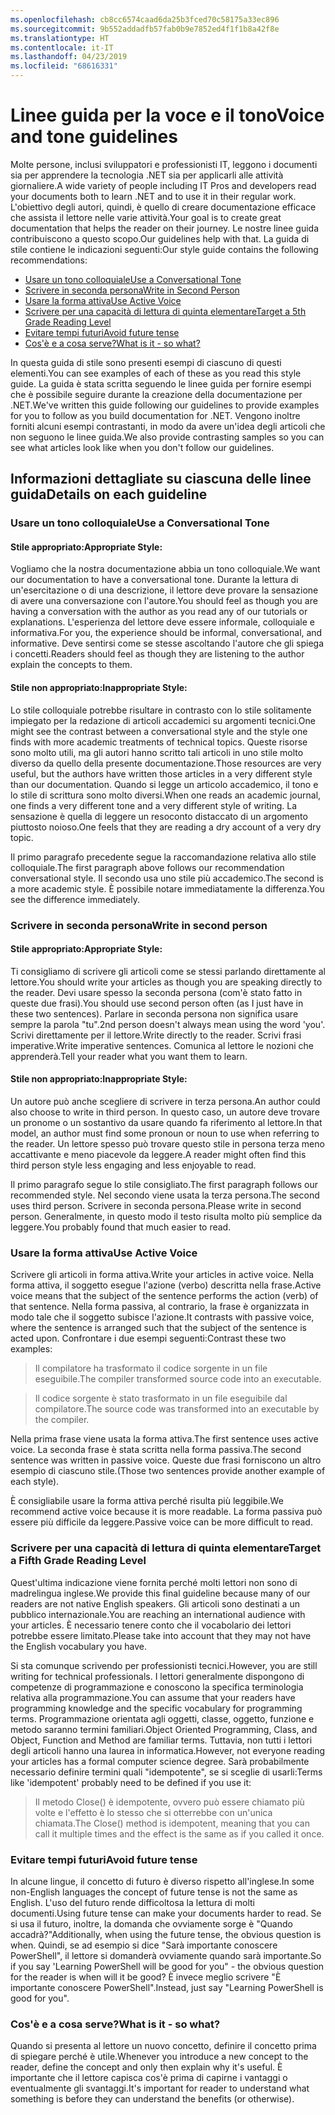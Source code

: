 ```yaml
---
ms.openlocfilehash: cb8cc6574caad6da25b3fced70c58175a33ec896
ms.sourcegitcommit: 9b552addadfb57fab0b9e7852ed4f1f1b8a42f8e
ms.translationtype: HT
ms.contentlocale: it-IT
ms.lasthandoff: 04/23/2019
ms.locfileid: "68616331"
---
```

# <a name="voice-and-tone-guidelines"></a><span data-ttu-id="45b34-101">Linee guida per la voce e il tono</span><span class="sxs-lookup"><span data-stu-id="45b34-101">Voice and tone guidelines</span></span>

<span data-ttu-id="45b34-102">Molte persone, inclusi sviluppatori e professionisti IT, leggono i documenti sia per apprendere la tecnologia .NET sia per applicarli alle attività giornaliere.</span><span class="sxs-lookup"><span data-stu-id="45b34-102">A wide variety of people including IT Pros and developers read your documents both to learn .NET and to use it in their regular work.</span></span>
<span data-ttu-id="45b34-103">L'obiettivo degli autori, quindi, è quello di creare documentazione efficace che assista il lettore nelle varie attività.</span><span class="sxs-lookup"><span data-stu-id="45b34-103">Your goal is to create great documentation that helps the reader on their journey.</span></span> <span data-ttu-id="45b34-104">Le nostre linee guida contribuiscono a questo scopo.</span><span class="sxs-lookup"><span data-stu-id="45b34-104">Our guidelines help with that.</span></span> <span data-ttu-id="45b34-105">La guida di stile contiene le indicazioni seguenti:</span><span class="sxs-lookup"><span data-stu-id="45b34-105">Our style guide contains the following recommendations:</span></span>
- [<span data-ttu-id="45b34-106">Usare un tono colloquiale</span><span class="sxs-lookup"><span data-stu-id="45b34-106">Use a Conversational Tone</span></span>](#use-a-conversational-tone)
- [<span data-ttu-id="45b34-107">Scrivere in seconda persona</span><span class="sxs-lookup"><span data-stu-id="45b34-107">Write in Second Person</span></span>](#write-in-2nd-person)
- [<span data-ttu-id="45b34-108">Usare la forma attiva</span><span class="sxs-lookup"><span data-stu-id="45b34-108">Use Active Voice</span></span>](#use-active-voice)
- [<span data-ttu-id="45b34-109">Scrivere per una capacità di lettura di quinta elementare</span><span class="sxs-lookup"><span data-stu-id="45b34-109">Target a 5th Grade Reading Level</span></span>](#target-a-fifth-grade-reading-level)
- [<span data-ttu-id="45b34-110">Evitare tempi futuri</span><span class="sxs-lookup"><span data-stu-id="45b34-110">Avoid future tense</span></span>](#avoid-future-tense)
- [<span data-ttu-id="45b34-111">Cos'è e a cosa serve?</span><span class="sxs-lookup"><span data-stu-id="45b34-111">What is it - so what?</span></span>](#what-is-it-so-what)

<span data-ttu-id="45b34-112">In questa guida di stile sono presenti esempi di ciascuno di questi elementi.</span><span class="sxs-lookup"><span data-stu-id="45b34-112">You can see examples of each of these as you read this style guide.</span></span> <span data-ttu-id="45b34-113">La guida è stata scritta seguendo le linee guida per fornire esempi che è possibile seguire durante la creazione della documentazione per .NET.</span><span class="sxs-lookup"><span data-stu-id="45b34-113">We've written this guide following our guidelines to provide examples for you to follow as you build documentation for .NET.</span></span> <span data-ttu-id="45b34-114">Vengono inoltre forniti alcuni esempi contrastanti, in modo da avere un'idea degli articoli che non seguono le linee guida.</span><span class="sxs-lookup"><span data-stu-id="45b34-114">We also provide contrasting samples so you can see what articles look like when you don't follow our guidelines.</span></span>

## <a name="details-on-each-guideline"></a><span data-ttu-id="45b34-115">Informazioni dettagliate su ciascuna delle linee guida</span><span class="sxs-lookup"><span data-stu-id="45b34-115">Details on each guideline</span></span>

### <a name="use-a-conversational-tone"></a><span data-ttu-id="45b34-116">Usare un tono colloquiale</span><span class="sxs-lookup"><span data-stu-id="45b34-116">Use a Conversational Tone</span></span>
#### <a name="appropriate-style"></a><span data-ttu-id="45b34-117">Stile appropriato:</span><span class="sxs-lookup"><span data-stu-id="45b34-117">Appropriate Style:</span></span>
<span data-ttu-id="45b34-118">Vogliamo che la nostra documentazione abbia un tono colloquiale.</span><span class="sxs-lookup"><span data-stu-id="45b34-118">We want our documentation to have a conversational tone.</span></span> <span data-ttu-id="45b34-119">Durante la lettura di un'esercitazione o di una descrizione, il lettore deve provare la sensazione di avere una conversazione con l'autore.</span><span class="sxs-lookup"><span data-stu-id="45b34-119">You should feel as though you are having a conversation with the author as you read any of our tutorials or explanations.</span></span>
<span data-ttu-id="45b34-120">L'esperienza del lettore deve essere informale, colloquiale e informativa.</span><span class="sxs-lookup"><span data-stu-id="45b34-120">For you, the experience should be informal, conversational, and informative.</span></span> <span data-ttu-id="45b34-121">Deve sentirsi come se stesse ascoltando l'autore che gli spiega i concetti.</span><span class="sxs-lookup"><span data-stu-id="45b34-121">Readers should feel as though they are listening to the author explain the concepts to them.</span></span>

#### <a name="inappropriate-style"></a><span data-ttu-id="45b34-122">Stile non appropriato:</span><span class="sxs-lookup"><span data-stu-id="45b34-122">Inappropriate Style:</span></span>
<span data-ttu-id="45b34-123">Lo stile colloquiale potrebbe risultare in contrasto con lo stile solitamente impiegato per la redazione di articoli accademici su argomenti tecnici.</span><span class="sxs-lookup"><span data-stu-id="45b34-123">One might see the contrast between a conversational style and the style one finds with more academic treatments of technical topics.</span></span> <span data-ttu-id="45b34-124">Queste risorse sono molto utili, ma gli autori hanno scritto tali articoli in uno stile molto diverso da quello della presente documentazione.</span><span class="sxs-lookup"><span data-stu-id="45b34-124">Those resources are very useful, but the authors have written those articles in a very different style than our documentation.</span></span> <span data-ttu-id="45b34-125">Quando si legge un articolo accademico, il tono e lo stile di scrittura sono molto diversi.</span><span class="sxs-lookup"><span data-stu-id="45b34-125">When one reads an academic journal, one finds a very different tone and a very different style of writing.</span></span>
<span data-ttu-id="45b34-126">La sensazione è quella di leggere un resoconto distaccato di un argomento piuttosto noioso.</span><span class="sxs-lookup"><span data-stu-id="45b34-126">One feels that they are reading a dry account of a very dry topic.</span></span>  

<span data-ttu-id="45b34-127">Il primo paragrafo precedente segue la raccomandazione relativa allo stile colloquiale.</span><span class="sxs-lookup"><span data-stu-id="45b34-127">The first paragraph above follows our recommendation conversational style.</span></span> <span data-ttu-id="45b34-128">Il secondo usa uno stile più accademico.</span><span class="sxs-lookup"><span data-stu-id="45b34-128">The second is a more academic style.</span></span> <span data-ttu-id="45b34-129">È possibile notare immediatamente la differenza.</span><span class="sxs-lookup"><span data-stu-id="45b34-129">You see the difference immediately.</span></span> 

### <a name="write-in-second-person"></a><span data-ttu-id="45b34-130">Scrivere in seconda persona</span><span class="sxs-lookup"><span data-stu-id="45b34-130">Write in second person</span></span>
#### <a name="appropriate-style"></a><span data-ttu-id="45b34-131">Stile appropriato:</span><span class="sxs-lookup"><span data-stu-id="45b34-131">Appropriate Style:</span></span>
<span data-ttu-id="45b34-132">Ti consigliamo di scrivere gli articoli come se stessi parlando direttamente al lettore.</span><span class="sxs-lookup"><span data-stu-id="45b34-132">You should write your articles as though you are speaking directly to the reader.</span></span> <span data-ttu-id="45b34-133">Devi usare spesso la seconda persona (com'è stato fatto in queste due frasi).</span><span class="sxs-lookup"><span data-stu-id="45b34-133">You should use second person often (as I just have in these two sentences).</span></span> <span data-ttu-id="45b34-134">Parlare in seconda persona non significa usare sempre la parola "tu".</span><span class="sxs-lookup"><span data-stu-id="45b34-134">2nd person doesn't always mean using the word 'you'.</span></span> <span data-ttu-id="45b34-135">Scrivi direttamente per il lettore.</span><span class="sxs-lookup"><span data-stu-id="45b34-135">Write directly to the reader.</span></span> <span data-ttu-id="45b34-136">Scrivi frasi imperative.</span><span class="sxs-lookup"><span data-stu-id="45b34-136">Write imperative sentences.</span></span>
<span data-ttu-id="45b34-137">Comunica al lettore le nozioni che apprenderà.</span><span class="sxs-lookup"><span data-stu-id="45b34-137">Tell your reader what you want them to learn.</span></span>

#### <a name="inappropriate-style"></a><span data-ttu-id="45b34-138">Stile non appropriato:</span><span class="sxs-lookup"><span data-stu-id="45b34-138">Inappropriate Style:</span></span> 
<span data-ttu-id="45b34-139">Un autore può anche scegliere di scrivere in terza persona.</span><span class="sxs-lookup"><span data-stu-id="45b34-139">An author could also choose to write in third person.</span></span> <span data-ttu-id="45b34-140">In questo caso, un autore deve trovare un pronome o un sostantivo da usare quando fa riferimento al lettore.</span><span class="sxs-lookup"><span data-stu-id="45b34-140">In that model, an author must find some pronoun or noun to use when referring to the reader.</span></span> <span data-ttu-id="45b34-141">Un lettore spesso può trovare questo stile in persona terza meno accattivante e meno piacevole da leggere.</span><span class="sxs-lookup"><span data-stu-id="45b34-141">A reader might often find this third person style less engaging and less enjoyable to read.</span></span>

<span data-ttu-id="45b34-142">Il primo paragrafo segue lo stile consigliato.</span><span class="sxs-lookup"><span data-stu-id="45b34-142">The first paragraph follows our recommended style.</span></span> <span data-ttu-id="45b34-143">Nel secondo viene usata la terza persona.</span><span class="sxs-lookup"><span data-stu-id="45b34-143">The second uses third person.</span></span> <span data-ttu-id="45b34-144">Scrivere in seconda persona.</span><span class="sxs-lookup"><span data-stu-id="45b34-144">Please write in second person.</span></span> <span data-ttu-id="45b34-145">Generalmente, in questo modo il testo risulta molto più semplice da leggere.</span><span class="sxs-lookup"><span data-stu-id="45b34-145">You probably found that much easier to read.</span></span>

### <a name="use-active-voice"></a><span data-ttu-id="45b34-146">Usare la forma attiva</span><span class="sxs-lookup"><span data-stu-id="45b34-146">Use Active Voice</span></span>

<span data-ttu-id="45b34-147">Scrivere gli articoli in forma attiva.</span><span class="sxs-lookup"><span data-stu-id="45b34-147">Write your articles in active voice.</span></span> <span data-ttu-id="45b34-148">Nella forma attiva, il soggetto esegue l'azione (verbo) descritta nella frase.</span><span class="sxs-lookup"><span data-stu-id="45b34-148">Active voice means that the subject of the sentence performs the action (verb) of that sentence.</span></span> <span data-ttu-id="45b34-149">Nella forma passiva, al contrario, la frase è organizzata in modo tale che il soggetto subisce l'azione.</span><span class="sxs-lookup"><span data-stu-id="45b34-149">It contrasts with passive voice, where the sentence is arranged such that the subject of the sentence is acted upon.</span></span> <span data-ttu-id="45b34-150">Confrontare i due esempi seguenti:</span><span class="sxs-lookup"><span data-stu-id="45b34-150">Contrast these two examples:</span></span>

><span data-ttu-id="45b34-151">Il compilatore ha trasformato il codice sorgente in un file eseguibile.</span><span class="sxs-lookup"><span data-stu-id="45b34-151">The compiler transformed source code into an executable.</span></span>

><span data-ttu-id="45b34-152">Il codice sorgente è stato trasformato in un file eseguibile dal compilatore.</span><span class="sxs-lookup"><span data-stu-id="45b34-152">The source code was transformed into an executable by the compiler.</span></span>

<span data-ttu-id="45b34-153">Nella prima frase viene usata la forma attiva.</span><span class="sxs-lookup"><span data-stu-id="45b34-153">The first sentence uses active voice.</span></span> <span data-ttu-id="45b34-154">La seconda frase è stata scritta nella forma passiva.</span><span class="sxs-lookup"><span data-stu-id="45b34-154">The second sentence was written in passive voice.</span></span>
<span data-ttu-id="45b34-155">Queste due frasi forniscono un altro esempio di ciascuno stile.</span><span class="sxs-lookup"><span data-stu-id="45b34-155">(Those two sentences provide another example of each style).</span></span>

<span data-ttu-id="45b34-156">È consigliabile usare la forma attiva perché risulta più leggibile.</span><span class="sxs-lookup"><span data-stu-id="45b34-156">We recommend active voice because it is more readable.</span></span> <span data-ttu-id="45b34-157">La forma passiva può essere più difficile da leggere.</span><span class="sxs-lookup"><span data-stu-id="45b34-157">Passive voice can be more difficult to read.</span></span>

### <a name="target-a-fifth-grade-reading-level"></a><span data-ttu-id="45b34-158">Scrivere per una capacità di lettura di quinta elementare</span><span class="sxs-lookup"><span data-stu-id="45b34-158">Target a Fifth Grade Reading Level</span></span>

<span data-ttu-id="45b34-159">Quest'ultima indicazione viene fornita perché molti lettori non sono di madrelingua inglese.</span><span class="sxs-lookup"><span data-stu-id="45b34-159">We provide this final guideline because many of our readers are not native English speakers.</span></span>
<span data-ttu-id="45b34-160">Gli articoli sono destinati a un pubblico internazionale.</span><span class="sxs-lookup"><span data-stu-id="45b34-160">You are reaching an international audience with your articles.</span></span> <span data-ttu-id="45b34-161">È necessario tenere conto che il vocabolario dei lettori potrebbe essere limitato.</span><span class="sxs-lookup"><span data-stu-id="45b34-161">Please take into account that they may not have the English vocabulary you have.</span></span>

<span data-ttu-id="45b34-162">Si sta comunque scrivendo per professionisti tecnici.</span><span class="sxs-lookup"><span data-stu-id="45b34-162">However, you are still writing for technical professionals.</span></span> <span data-ttu-id="45b34-163">I lettori generalmente dispongono di competenze di programmazione e conoscono la specifica terminologia relativa alla programmazione.</span><span class="sxs-lookup"><span data-stu-id="45b34-163">You can assume that your readers have programming knowledge and the specific vocabulary for programming terms.</span></span> <span data-ttu-id="45b34-164">Programmazione orientata agli oggetti, classe, oggetto, funzione e metodo saranno termini familiari.</span><span class="sxs-lookup"><span data-stu-id="45b34-164">Object Oriented Programming, Class, and Object, Function and Method are familiar terms.</span></span> <span data-ttu-id="45b34-165">Tuttavia, non tutti i lettori degli articoli hanno una laurea in informatica.</span><span class="sxs-lookup"><span data-stu-id="45b34-165">However, not everyone reading your articles has a formal computer science degree.</span></span> <span data-ttu-id="45b34-166">Sarà probabilmente necessario definire termini quali "idempotente", se si sceglie di usarli:</span><span class="sxs-lookup"><span data-stu-id="45b34-166">Terms like 'idempotent' probably need to be defined if you use it:</span></span>

><span data-ttu-id="45b34-167">Il metodo Close() è idempotente, ovvero può essere chiamato più volte e l'effetto è lo stesso che si otterrebbe con un'unica chiamata.</span><span class="sxs-lookup"><span data-stu-id="45b34-167">The Close() method is idempotent, meaning that you can call it multiple times and the effect is the same as if you called it once.</span></span>

### <a name="avoid-future-tense"></a><span data-ttu-id="45b34-168">Evitare tempi futuri</span><span class="sxs-lookup"><span data-stu-id="45b34-168">Avoid future tense</span></span>
<span data-ttu-id="45b34-169">In alcune lingue, il concetto di futuro è diverso rispetto all'inglese.</span><span class="sxs-lookup"><span data-stu-id="45b34-169">In some non-English languages the concept of future tense is not the same as English.</span></span> <span data-ttu-id="45b34-170">L'uso del futuro rende difficoltosa la lettura di molti documenti.</span><span class="sxs-lookup"><span data-stu-id="45b34-170">Using future tense can make your documents harder to read.</span></span> <span data-ttu-id="45b34-171">Se si usa il futuro, inoltre, la domanda che ovviamente sorge è "Quando accadrà?"</span><span class="sxs-lookup"><span data-stu-id="45b34-171">Additionally, when using the future tense, the obvious question is when.</span></span> <span data-ttu-id="45b34-172">Quindi, se ad esempio si dice "Sarà importante conoscere PowerShell", il lettore si domanderà ovviamente quando sarà importante.</span><span class="sxs-lookup"><span data-stu-id="45b34-172">So if you say 'Learning PowerShell will be good for you" - the obvious question for the reader is when will it be good?</span></span> <span data-ttu-id="45b34-173">È invece meglio scrivere "È importante conoscere PowerShell".</span><span class="sxs-lookup"><span data-stu-id="45b34-173">Instead, just say "Learning PowerShell is good for you".</span></span>

### <a name="what-is-it---so-what"></a><span data-ttu-id="45b34-174">Cos'è e a cosa serve?</span><span class="sxs-lookup"><span data-stu-id="45b34-174">What is it - so what?</span></span>
<span data-ttu-id="45b34-175">Quando si presenta al lettore un nuovo concetto, definire il concetto prima di spiegare perché è utile.</span><span class="sxs-lookup"><span data-stu-id="45b34-175">Whenever you introduce a new concept to the reader, define the concept and only then explain why it's useful.</span></span> <span data-ttu-id="45b34-176">È importante che il lettore capisca cos'è prima di capirne i vantaggi o eventualmente gli svantaggi.</span><span class="sxs-lookup"><span data-stu-id="45b34-176">It's important for reader to understand what something is before they can understand the benefits (or otherwise).</span></span> 
